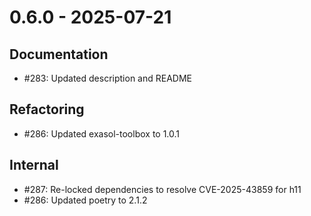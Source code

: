 # 0.6.0 - 2025-07-21

## Documentation

* #283: Updated description and README

## Refactoring

* #286: Updated exasol-toolbox to 1.0.1

## Internal

* #287: Re-locked dependencies to resolve CVE-2025-43859 for h11
* #286: Updated poetry to 2.1.2 
